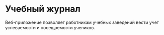 # Учебный журнал

Веб-приложение позволяет работникам учебных заведений вести учет успеваемости и посещаемости учеников.
